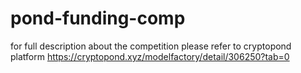 # pond-funding-comp
for full description about the competition please refer to cryptopond platform https://cryptopond.xyz/modelfactory/detail/306250?tab=0

